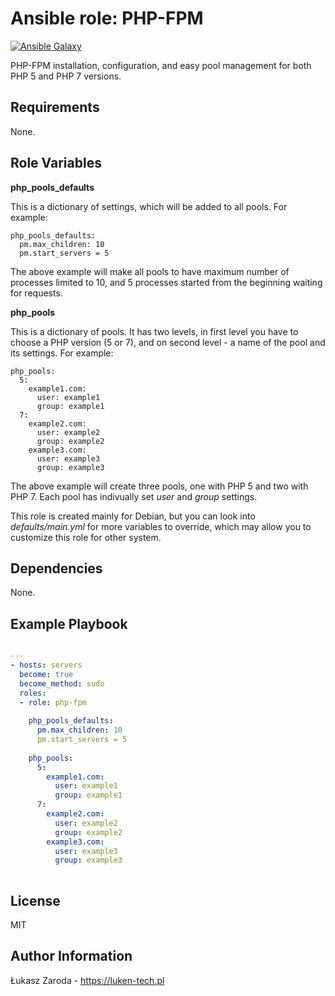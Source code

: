 Ansible role: PHP-FPM
===================
[![Ansible Galaxy](https://img.shields.io/badge/galaxy-lukasz--zaroda.php--fpm-000000.svg)](https://galaxy.ansible.com/lukasz-zaroda/php-fpm/)

PHP-FPM installation, configuration, and easy pool management for both PHP 5 and PHP 7 versions.

Requirements
------------

None.

Role Variables
--------------

**php_pools_defaults**

This is a dictionary of settings, which will be added to all pools. For example:

```
php_pools_defaults:
  pm.max_children: 10
  pm.start_servers = 5
```
The above example will make all pools to have maximum number of processes limited to 10,
and 5 processes started from the beginning waiting for requests.

**php_pools**

This is a dictionary of pools. It has two levels, in first level you have to choose
a PHP version (5 or 7), and on second level - a name of the pool and its settings.
For example:

```
php_pools:
  5:
    example1.com:
      user: example1
      group: example1
  7:
    example2.com:
      user: example2
      group: example2
    example3.com:
      user: example3
      group: example3
```
The above example will create three pools, one with PHP 5 and two with PHP 7. Each pool
has indivually set _user_ and _group_ settings.

This role is created mainly for Debian, but you can look into _defaults/main.yml_
for more variables to override, which may allow you to customize this role for other system.

Dependencies
------------

None.

Example Playbook
----------------

```yml

---
- hosts: servers
  become: true
  become_method: sudo
  roles:
  - role: php-fpm
  
    php_pools_defaults:
      pm.max_children: 10
      pm.start_servers = 5
      
    php_pools:
      5:
        example1.com:
          user: example1
          group: example1
      7:
        example2.com:
          user: example2
          group: example2
        example3.com:
          user: example3
          group: example3
      
```

License
-------

MIT

Author Information
------------------

Łukasz Zaroda - https://luken-tech.pl